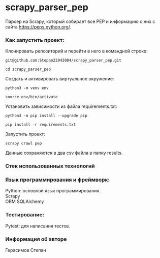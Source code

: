 # scrapy_parser_pep

Парсер на Scrapy, который собирает все PEP и информацию о них с сайта https://peps.python.org/.

### Как запустить проект:

Клонировать репозиторий и перейти в него в командной строке:

```
git@github.com:Stepan22042004/scrapy_parser_pep.git
```

```
cd scrapy_parser_pep
```

Cоздать и активировать виртуальное окружение:

```
python3 -m venv env
```

```
source env/bin/activate
```

Установить зависимости из файла requirements.txt:

```
python3 -m pip install --upgrade pip
```

```
pip install -r requirements.txt
```

Запустить проект:

```
scrapy crawl pep
```

Данные сохраняются в два csv файла в папку results.



### Стек использованных технологий
### Язык программирования и фреймворк:
  Python: основной язык программирования.\
  Scrapy\
  ORM SQLAlchemy
### Тестирование:
  Pytest: для написания тестов.

### Информация об авторе
Герасимов Степан
